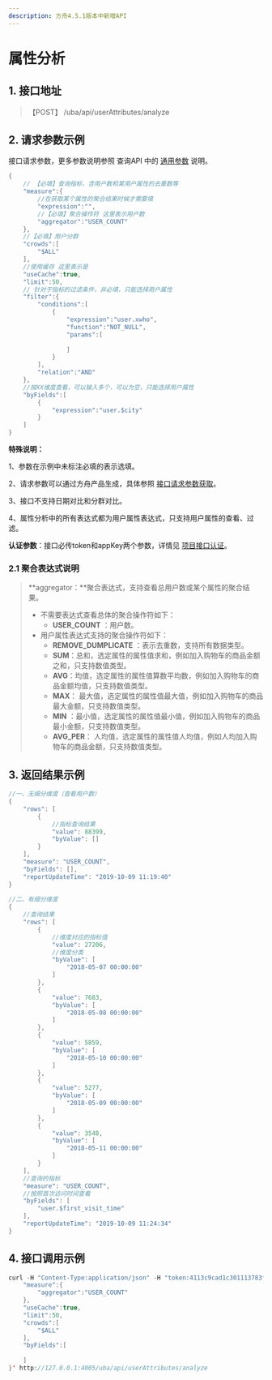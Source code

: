 ```yaml
---
description: 方舟4.5.1版本中新增API
---
```


# 属性分析

## **1. 接口地址**

> 【POST】 /uba/api/userAttributes/analyze

## **2. 请求参数示例**

接口请求参数，更多参数说明参照 查询API 中的 [通用参数](./#2-tong-yong-can-shu) 说明。

```java
{
    // 【必填】查询指标，含用户数和某用户属性的去重数等
    "measure":{
        //在获取某个属性的聚合结果时候才需要填
        "expression":"",
        //【必填】聚合操作符 这里表示用户数
        "aggregator":"USER_COUNT"
    },
    //【必填】用户分群
    "crowds":[
        "$ALL"
    ],
    //使用缓存 这里表示是
    "useCache":true,
    "limit":50,
    // 针对于指标的过滤条件，非必填，只能选择用户属性
    "filter":{
        "conditions":[
            {
                "expression":"user.xwho",
                "function":"NOT_NULL",
                "params":[
​
                ]
            }
        ],
        "relation":"AND"
    },
    //按XX维度查看，可以输入多个，可以为空，只能选择用户属性
    "byFields":[
        {
            "expression":"user.$city"
        }
    ]
}
```

**特殊说明：**

1、参数在示例中未标注必填的表示选填。

2、请求参数可以通过方舟产品生成，具体参照 [接口请求参数获取](./#3-jie-kou-qing-qiu-can-shu-kuai-jie-huo-qu)。

3、接口不支持日期对比和分群对比。

4、属性分析中的所有表达式都为用户属性表达式，只支持用户属性的查看、过滤。

**认证参数**：接口必传token和appKey两个参数，详情见 [项目接口认证](../#21-xiang-mu-jie-kou-ren-zheng)。

### **2.1 聚合表达式说明**

> **aggregator：**聚合表达式，支持查看总用户数或某个属性的聚合结果。
>
> * 不需要表达式查看总体的聚合操作符如下：
>   * **USER\_COUNT** ：用户数。
> * 用户属性表达式支持的聚合操作符如下：
>   * **REMOVE\_DUMPLICATE** ：表示去重数，支持所有数据类型。
>   * **SUM**：总和，选定属性的属性值求和，例如加入购物车的商品金额之和，只支持数值类型。
>   * **AVG**：均值，选定属性的属性值算数平均数，例如加入购物车的商品金额均值，只支持数值类型。
>   * **MAX**： 最大值，选定属性的属性值最大值，例如加入购物车的商品最大金额，只支持数值类型。
>   * **MIN** ：最小值，选定属性的属性值最小值，例如加入购物车的商品最小金额，只支持数值类型。
>   * **AVG\_PER**： 人均值，选定属性的属性值人均值，例如人均加入购物车的商品金额，只支持数值类型。

## **3. 返回结果示例**

```java
//一、无细分维度（查看用户数）
{
    "rows": [
        {
            //指标查询结果
            "value": 88399,
            "byValue": []
        }
    ],
    "measure": "USER_COUNT",
    "byFields": [],
    "reportUpdateTime": "2019-10-09 11:19:40"
}
​
//二、有细分维度
{
    //查询结果
    "rows": [
        {
            //维度对应的指标值
            "value": 27206,
            //维度分类
            "byValue": [
                "2018-05-07 00:00:00"
            ]
        },
        {
            "value": 7683,
            "byValue": [
                "2018-05-08 00:00:00"
            ]
        },
        {
            "value": 5859,
            "byValue": [
                "2018-05-10 00:00:00"
            ]
        },
        {
            "value": 5277,
            "byValue": [
                "2018-05-09 00:00:00"
            ]
        },
        {
            "value": 3548,
            "byValue": [
                "2018-05-11 00:00:00"
            ]
        }
    ],
    //查询的指标
    "measure": "USER_COUNT",
    //按照首次访问时间查看
    "byFields": [
        "user.$first_visit_time"
    ],
    "reportUpdateTime": "2019-10-09 11:24:34"
}
```

## **4. 接口调用示例**

```java
curl -H "Content-Type:application/json" -H "token:4113c9cad1c301113783f433e254888c" -H "appKey:31abd9593e9983ec" -X POST --data '{
    "measure":{
        "aggregator":"USER_COUNT"
    },
    "useCache":true,
    "limit":50,
    "crowds":[
        "$ALL"
    ],
    "byFields":[
​
    ]
}' http://127.0.0.1:4005/uba/api/userAttributes/analyze
```

